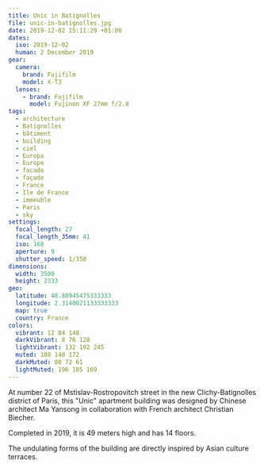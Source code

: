 ```yaml
---
title: Unic in Batignolles
file: unic-in-batignolles.jpg
date: 2019-12-02 15:11:29 +01:00
dates:
  iso: 2019-12-02
  human: 2 December 2019
gear:
  camera:
    brand: Fujifilm
    model: X-T3
  lenses:
    - brand: Fujifilm
      model: Fujinon XF 27mm f/2.8
tags:
  - architecture
  - Batignolles
  - bâtiment
  - building
  - ciel
  - Europa
  - Europe
  - facade
  - façade
  - France
  - Ile de France
  - immeuble
  - Paris
  - sky
settings:
  focal_length: 27
  focal_length_35mm: 41
  iso: 160
  aperture: 9
  shutter_speed: 1/350
dimensions:
  width: 3500
  height: 2333
geo:
  latitude: 48.88945475333333
  longitude: 2.3140021133333333
  map: true
  country: France
colors:
  vibrant: 12 84 148
  darkVibrant: 8 76 128
  lightVibrant: 132 192 245
  muted: 108 140 172
  darkMuted: 80 72 61
  lightMuted: 196 185 169
---
```


At number 22 of Mstislav-Rostropovitch street in the new Clichy-Batignolles district of Paris, this "Unic" apartment building was designed by Chinese architect Ma Yansong in collaboration with French architect Christian Biecher.

Completed in 2019, it is 49 meters high and has 14 floors.

The undulating forms of the building are directly inspired by Asian culture terraces.
